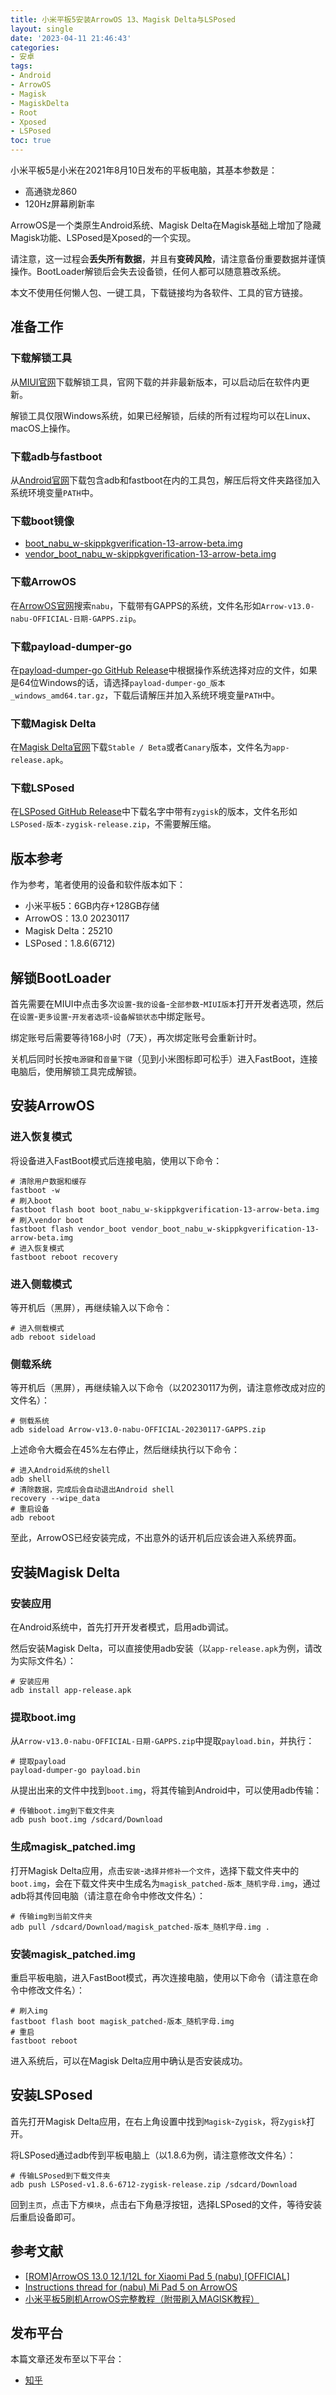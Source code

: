 ```yaml
---
title: 小米平板5安装ArrowOS 13、Magisk Delta与LSPosed
layout: single
date: '2023-04-11 21:46:43'
categories:
- 安卓
tags:
- Android
- ArrowOS
- Magisk
- MagiskDelta
- Root
- Xposed
- LSPosed
toc: true
---
```


小米平板5是小米在2021年8月10日发布的平板电脑，其基本参数是：
- 高通骁龙860
- 120Hz屏幕刷新率

ArrowOS是一个类原生Android系统、Magisk Delta在Magisk基础上增加了隐藏Magisk功能、LSPosed是Xposed的一个实现。

请注意，这一过程会**丢失所有数据**，并且有**变砖风险**，请注意备份重要数据并谨慎操作。BootLoader解锁后会失去设备锁，任何人都可以随意篡改系统。

本文不使用任何懒人包、一键工具，下载链接均为各软件、工具的官方链接。

## 准备工作
### 下载解锁工具
从[MIUI官网](http://www.miui.com/unlock/download.html)下载解锁工具，官网下载的并非最新版本，可以启动后在软件内更新。

解锁工具仅限Windows系统，如果已经解锁，后续的所有过程均可以在Linux、macOS上操作。

### 下载adb与fastboot
从[Android官网](https://developer.android.com/tools/releases/platform-tools)下载包含adb和fastboot在内的工具包，解压后将文件夹路径加入系统环境变量`PATH`中。

### 下载boot镜像
- [boot_nabu_w-skippkgverification-13-arrow-beta.img](https://sourceforge.net/projects/kubersharma001/files/nabu/ArrowOS-Recovery/boot_nabu_w-skippkgverification-13-arrow-beta.img/download)
- [vendor_boot_nabu_w-skippkgverification-13-arrow-beta.img](https://sourceforge.net/projects/kubersharma001/files/nabu/ArrowOS-Recovery/vendor_boot_nabu_w-skippkgverification-13-arrow-beta.img/download)

### 下载ArrowOS
在[ArrowOS官网](https://arrowos.net/download)搜索`nabu`，下载带有GAPPS的系统，文件名形如`Arrow-v13.0-nabu-OFFICIAL-日期-GAPPS.zip`。

### 下载payload-dumper-go
在[payload-dumper-go GitHub Release](https://github.com/ssut/payload-dumper-go/releases)中根据操作系统选择对应的文件，如果是64位Windows的话，请选择`payload-dumper-go_版本_windows_amd64.tar.gz`，下载后请解压并加入系统环境变量`PATH`中。

### 下载Magisk Delta
在[Magisk Delta官网](https://huskydg.github.io/magisk-files/intro.html)下载`Stable / Beta`或者`Canary`版本，文件名为`app-release.apk`。

### 下载LSPosed
在[LSPosed GitHub Release](https://github.com/LSPosed/LSPosed/releases)中下载名字中带有`zygisk`的版本，文件名形如`LSPosed-版本-zygisk-release.zip`，不需要解压缩。

## 版本参考
作为参考，笔者使用的设备和软件版本如下：
- 小米平板5：6GB内存+128GB存储
- ArrowOS：13.0 20230117
- Magisk Delta：25210
- LSPosed：1.8.6(6712)

## 解锁BootLoader
首先需要在MIUI中点击多次`设置`-`我的设备`-`全部参数`-`MIUI版本`打开开发者选项，然后在`设置`-`更多设置`-`开发者选项`-`设备解锁状态`中绑定账号。

绑定账号后需要等待168小时（7天），再次绑定账号会重新计时。

关机后同时长按`电源键`和`音量下键`（见到小米图标即可松手）进入FastBoot，连接电脑后，使用解锁工具完成解锁。

## 安装ArrowOS

### 进入恢复模式
将设备进入FastBoot模式后连接电脑，使用以下命令：
```shell
# 清除用户数据和缓存
fastboot -w
# 刷入boot
fastboot flash boot boot_nabu_w-skippkgverification-13-arrow-beta.img
# 刷入vendor boot
fastboot flash vendor_boot vendor_boot_nabu_w-skippkgverification-13-arrow-beta.img
# 进入恢复模式
fastboot reboot recovery
```

### 进入侧载模式
等开机后（黑屏），再继续输入以下命令：
```shell
# 进入侧载模式
adb reboot sideload
```

### 侧载系统
等开机后（黑屏），再继续输入以下命令（以20230117为例，请注意修改成对应的文件名）：
```shell
# 侧载系统
adb sideload Arrow-v13.0-nabu-OFFICIAL-20230117-GAPPS.zip
```
上述命令大概会在45%左右停止，然后继续执行以下命令：
```shell
# 进入Android系统的shell
adb shell
# 清除数据，完成后会自动退出Android shell
recovery --wipe_data
# 重启设备
adb reboot
```
至此，ArrowOS已经安装完成，不出意外的话开机后应该会进入系统界面。

## 安装Magisk Delta
### 安装应用
在Android系统中，首先打开开发者模式，启用adb调试。

然后安装Magisk Delta，可以直接使用adb安装（以`app-release.apk`为例，请改为实际文件名）：
```shell
# 安装应用
adb install app-release.apk
```

### 提取boot.img
从`Arrow-v13.0-nabu-OFFICIAL-日期-GAPPS.zip`中提取`payload.bin`，并执行：
```shell
# 提取payload
payload-dumper-go payload.bin
```
从提出出来的文件中找到`boot.img`，将其传输到Android中，可以使用adb传输：
```shell
# 传输boot.img到下载文件夹
adb push boot.img /sdcard/Download
```

### 生成magisk_patched.img
打开Magisk Delta应用，点击`安装`-`选择并修补一个文件`，选择下载文件夹中的`boot.img`，会在下载文件夹中生成名为`magisk_patched-版本_随机字母.img`，通过adb将其传回电脑（请注意在命令中修改文件名）：
```shell
# 传输img到当前文件夹
adb pull /sdcard/Download/magisk_patched-版本_随机字母.img .
```

### 安装magisk_patched.img
重启平板电脑，进入FastBoot模式，再次连接电脑，使用以下命令（请注意在命令中修改文件名）：
```shell
# 刷入img
fastboot flash boot magisk_patched-版本_随机字母.img
# 重启
fastboot reboot
```
进入系统后，可以在Magisk Delta应用中确认是否安装成功。

## 安装LSPosed
首先打开Magisk Delta应用，在右上角设置中找到`Magisk`-`Zygisk`，将`Zygisk`打开。

将LSPosed通过adb传到平板电脑上（以1.8.6为例，请注意修改文件名）：
```shell
# 传输LSPosed到下载文件夹
adb push LSPosed-v1.8.6-6712-zygisk-release.zip /sdcard/Download
```

回到`主页`，点击下方`模块`，点击右下角悬浮按钮，选择LSPosed的文件，等待安装后重启设备即可。

## 参考文献
- [[ROM]ArrowOS 13.0 12.1/12L for Xiaomi Pad 5 (nabu) [OFFICIAL]](https://forum.xda-developers.com/t/rom-arrowos-13-0-12-1-12l-for-xiaomi-pad-5-nabu-official.4502749/)
- [Instructions thread for (nabu) Mi Pad 5 on ArrowOS](https://k001droid.medium.com/instructions-thread-for-nabu-mi-pad-5-on-arrowos-9be3c4054c0a)
- [小米平板5刷机ArrowOS完整教程（附带刷入MAGISK教程）](https://www.bilibili.com/video/BV1sK411d7yH/)

## 发布平台
本篇文章还发布至以下平台：
- [知乎](https://zhuanlan.zhihu.com/p/621172856)